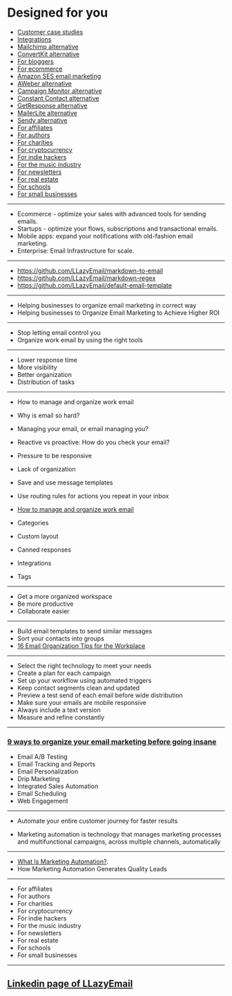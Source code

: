 # Designed for you

- [Customer case studies](https://emailoctopus.com/customers)
- [Integrations](https://emailoctopus.com/integrations)
- [Mailchimp alternative](https://emailoctopus.com/mailchimp-alternative)
- [ConvertKit alternative](https://emailoctopus.com/convertkit-alternative)
- [For bloggers](https://emailoctopus.com/customers/bloggers)
- [For ecommerce](https://emailoctopus.com/customers/ecommerce)
- [Amazon SES email marketing](https://emailoctopus.com/amazon-ses)
- [AWeber alternative](https://emailoctopus.com/aweber-alternative)
- [Campaign Monitor alternative](https://emailoctopus.com/campaign-monitor-alternative)
- [Constant Contact alternative](https://emailoctopus.com/constant-contact-alternative)
- [GetResponse alternative](https://emailoctopus.com/getresponse-alternative)
- [MailerLite alternative](https://emailoctopus.com/mailerlite-alternative)
- [Sendy alternative](https://emailoctopus.com/sendy-alternative)
- [For affiliates](https://emailoctopus.com/customers/affiliates)
- [For authors](https://emailoctopus.com/customers/authors)
- [For charities](https://emailoctopus.com/customers/charities)
- [For cryptocurrency](https://emailoctopus.com/customers/cryptocurrency)
- [For indie hackers](https://emailoctopus.com/customers/indie-hackers)
- [For the music industry](https://emailoctopus.com/customers/music-industry)
- [For newsletters](https://emailoctopus.com/customers/newsletters)
- [For real estate](https://emailoctopus.com/customers/real-estate)
- [For schools](https://emailoctopus.com/customers/schools)
- [For small businesses](https://emailoctopus.com/customers/small-businesses)

----

* Ecommerce - optimize your sales with advanced tools for sending emails.
* Startups - optimize your flows, subscriptions and transactional emails.
* Mobile apps: expand your notifications with old-fashion email marketing.
* Enterprise: Email Infrastructure for scale.

----

* https://github.com/LLazyEmail/markdown-to-email
* https://github.com/LLazyEmail/markdown-regex
* https://github.com/LLazyEmail/default-email-template

----

* Helping businesses to organize email marketing in correct way
* Helping businesses to Organize Email Marketing to Achieve Higher ROI

---

* Stop letting email control you
* Organize work email by using the right tools

---

* Lower response time
* More visibility
* Better organization
* Distribution of tasks

---

* How to manage and organize work email


* Why is email so hard?

* Managing your email, or email managing you?

* Reactive vs proactive: How do you check your email?

* Pressure to be responsive
* Lack of organization

* Save and use message templates
* Use routing rules for actions you repeat in your inbox

* [How to manage and organize work email](https://front.com/manage-work-email)

* Categories 
* Custom layout
* Canned responses
* Integrations 
* Tags 

---

* Get a more organized workspace
* Be more productive
* Collaborate easier

---


* Build email templates to send similar messages
* Sort your contacts into groups
* [16 Email Organization Tips for the Workplace](https://www.indeed.com/career-advice/career-development/email-organization)

---

* Select the right technology to meet your needs
* Create a plan for each campaign
* Set up your workflow using automated triggers
* Keep contact segments clean and updated
* Preview a test send of each email before wide distribution
* Make sure your emails are mobile responsive
* Always include a text version
* Measure and refine constantly

---


### [9 ways to organize your email marketing before going insane](https://www.agilecrm.com/blog/organize-email-marketing/)

* Email A/B Testing
* Email Tracking and Reports
* Email Personalization
* Drip Marketing
* Integrated Sales Automation
* Email Scheduling
* Web Engagement

---

* Automate your entire customer journey for faster results

* Marketing automation is technology that manages marketing processes and multifunctional campaigns, across multiple channels, automatically

---

* [What Is Marketing Automation?](https://www.salesforce.com/products/marketing-cloud/what-is-marketing-automation/#:~:text=The%20definition%20of%20marketing%20automation,web%2C%20social%2C%20and%20text).
* How Marketing Automation Generates Quality Leads
 
----

* For affiliates
* For authors
* For charities
* For cryptocurrency
* For indie hackers
* For the music industry
* For newsletters
* For real estate
* For schools
* For small businesses 

----


## [Linkedin page of LLazyEmail](https://www.linkedin.com/company/llazyemail/)


